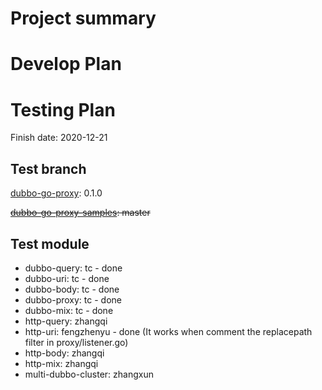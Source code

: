 # Project summary

# Develop Plan

# Testing Plan

Finish date: 2020-12-21

## Test branch

[dubbo-go-proxy](https://github.com/dubbogo/dubbo-go-proxy): 0.1.0

~~[dubbo-go-proxy-samples](https://github.com/dubbogo/dubbo-go-proxy-samples): master~~

## Test module

* dubbo-query: tc - done
* dubbo-uri: tc - done
* dubbo-body: tc - done
* dubbo-proxy: tc - done
* dubbo-mix: tc - done
* http-query: zhangqi 
* http-uri: fengzhenyu - done (It works when comment the replacepath filter in proxy/listener.go)
* http-body: zhangqi
* http-mix: zhangqi
* multi-dubbo-cluster: zhangxun
